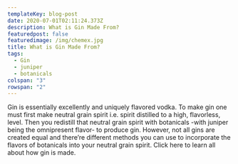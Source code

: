 ```yaml
---
templateKey: blog-post
date: 2020-07-01T02:11:24.373Z
description: What is Gin Made From?
featuredpost: false
featuredimage: /img/chemex.jpg
title: What is Gin Made From?
tags:
  - Gin
  - juniper
  - botanicals
colspan: "3"
rowspan: "2"
---
```

Gin is essentially excellently and uniquely flavored vodka. To make gin one must first make neutral grain spirit i.e. spirit distilled to a high, flavorless, level. Then you redistill that neutral grain spirit with botanicals -with juniper being the omnipresent flavor- to produce gin. However, not all gins are created equal and there’re different methods you can use to incorporate the flavors of botanicals into your neutral grain spirit. Click here to learn all about how gin is made.